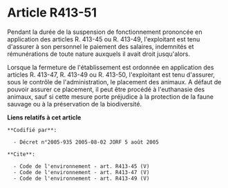 # Article R413-51

Pendant la durée de la suspension de fonctionnement prononcée en application des articles R. 413-45 ou R. 413-49,
l'exploitant est tenu d'assurer à son personnel le paiement des salaires, indemnités et rémunérations de toute nature
auxquels il avait droit jusqu'alors. 

Lorsque la fermeture de l'établissement est ordonnée en application des articles R. 413-47, R. 413-49 ou R. 413-50,
l'exploitant est tenu d'assurer, sous le contrôle de l'administration, le placement des animaux. A défaut de pouvoir assurer
ce placement, il peut être procédé à l'euthanasie des animaux, sauf si cette mesure porte préjudice à la protection de la
faune sauvage ou à la préservation de la biodiversité.

**Liens relatifs à cet article**

	**Codifié par**:

	  - Décret n°2005-935 2005-08-02 JORF 5 août 2005

	**Cite**:

	  - Code de l'environnement - art. R413-45 (V)
	  - Code de l'environnement - art. R413-47 (V)
	  - Code de l'environnement - art. R413-49 (V)
